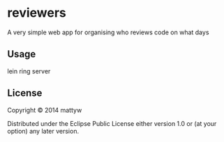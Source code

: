 # reviewers

A very simple web app for organising who reviews code on what days

## Usage

lein ring server

## License

Copyright © 2014 mattyw

Distributed under the Eclipse Public License either version 1.0 or (at
your option) any later version.

